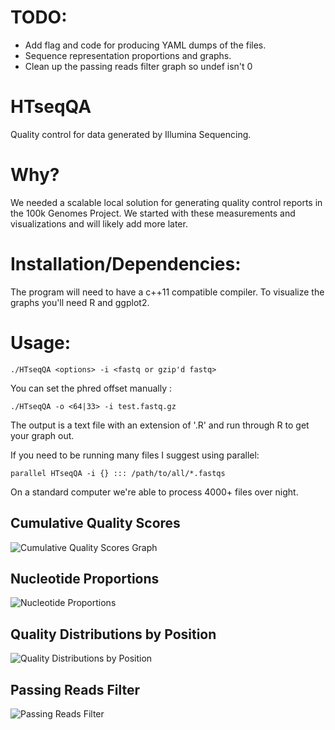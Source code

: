 
TODO:
======
- Add flag and code for producing YAML dumps of the files.
- Sequence representation proportions and graphs.
- Clean up the passing reads filter graph so undef isn't 0



HTseqQA
=======
Quality control for data generated by Illumina Sequencing. 

Why?
=======
We needed a scalable local solution for generating quality control reports in the 100k Genomes Project.
We started with these measurements and visualizations and will likely add more later.

Installation/Dependencies:
==========================
The program will need to have a c++11 compatible compiler. To visualize the graphs you'll need R and ggplot2. 

Usage:
=======

`./HTseqQA <options> -i <fastq or gzip'd fastq> `

You can set the phred offset manually :

`./HTseqQA -o <64|33> -i test.fastq.gz`

The output is a text file with an extension of '.R' and run through R to get your graph out.

If you need to be running many files I suggest using parallel:

`parallel HTseqQA -i {} ::: /path/to/all/*.fastqs`

On a standard computer we're able to process 4000+ files over night. 

Cumulative Quality Scores
--------------------------
![Cumulative Quality Scores Graph](https://github.com/dylanstorey/HTseqQA/blob/master/documentation/test.cqs.png)

Nucleotide Proportions
---------------------------
![Nucleotide Proportions](https://github.com/dylanstorey/HTseqQA/blob/master/documentation/test.ntbps.png)

Quality Distributions by Position
----------------------------------
![Quality Distributions by Position](https://github.com/dylanstorey/HTseqQA/blob/master/documentation/test.qdbs.png)

Passing Reads Filter
--------------------
![Passing Reads Filter](https://github.com/dylanstorey/HTseqQA/blob/master/documentation/tst.prf.png)

